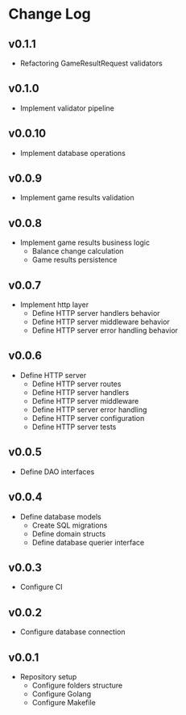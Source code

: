 # Change Log


## v0.1.1

- Refactoring GameResultRequest validators

## v0.1.0

- Implement validator pipeline

## v0.0.10

- Implement database operations

## v0.0.9

- Implement game results validation
  

## v0.0.8

- Implement game results business logic
  - Balance change calculation
  - Game results persistence

## v0.0.7

- Implement http layer
  - Define HTTP server handlers behavior
  - Define HTTP server middleware behavior
  - Define HTTP server error handling behavior

## v0.0.6

- Define HTTP server
  - Define HTTP server routes
  - Define HTTP server handlers
  - Define HTTP server middleware
  - Define HTTP server error handling
  - Define HTTP server configuration
  - Define HTTP server tests

## v0.0.5

- Define DAO interfaces

## v0.0.4

- Define database models
  - Create SQL migrations
  - Define domain structs
  - Define database querier interface

## v0.0.3

- Configure CI

## v0.0.2

- Configure database connection
  
## v0.0.1

- Repository setup
  - Configure folders structure
  - Configure Golang
  - Configure Makefile
